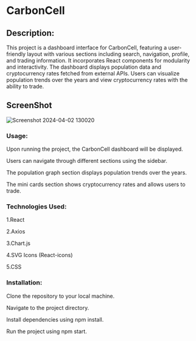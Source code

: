 # CarbonCell

## Description:

This project is a dashboard interface for CarbonCell, featuring a user-friendly layout with various sections including search, navigation, profile, and trading information. It incorporates React components for modularity and interactivity. The dashboard displays population data and cryptocurrency rates fetched from external APIs. Users can visualize population trends over the years and view cryptocurrency rates with the ability to trade.

## ScreenShot
![Screenshot 2024-04-02 130020](https://github.com/Asharma070320/Carbon_cell/assets/127501344/e7a50b70-54a2-41f8-805c-50f0de567060)

### Usage:
Upon running the project, the CarbonCell dashboard will be displayed.

Users can navigate through different sections using the sidebar.

The population graph section displays population trends over the years.

The mini cards section shows cryptocurrency rates and allows users to trade.


### Technologies Used:

1.React

2.Axios

3.Chart.js

4.SVG Icons (React-icons)

5.CSS

### Installation:

Clone the repository to your local machine.

Navigate to the project directory.

Install dependencies using npm install.

Run the project using npm start.
